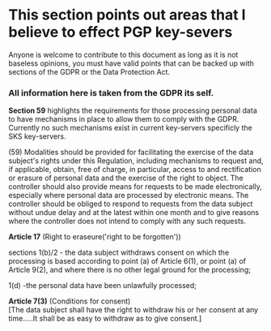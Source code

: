 # This section points out areas that I believe to effect PGP key-severs

Anyone is welcome to contribute to this document as long as it is not baseless opinions, you must have valid points that can be backed up with sections of the GDPR or the Data Protection Act.  

### All information here is taken from the GDPR its self.  

__Section 59__ highlights the requirements for those processing personal data to have mechanisms in place to allow them to comply with the GDPR.  
Currently no such mechanisms exist in current key-servers specificly the SKS key-servers.  

(59) Modalities should be provided for facilitating the exercise of the data subject's rights under this Regulation,
including mechanisms to request and, if applicable, obtain, free of charge, in particular, access to and rectification
or erasure of personal data and the exercise of the right to object. The controller should also provide means for
requests to be made electronically, especially where personal data are processed by electronic means. The
controller should be obliged to respond to requests from the data subject without undue delay and at the latest
within one month and to give reasons where the controller does not intend to comply with any such requests.  


__Article 17__ (Right to eraseure('right to be forgotten'))  

sections 1(b)/2  - the data subject withdraws consent on which the processing is based according to point (a) of Article 6(1), or
point (a) of Article 9(2), and where there is no other legal ground for the processing;  

1(d) -the personal data have been unlawfully processed;  

__Article 7(3)__ (Conditions for consent)  
[The data subject shall have the right to withdraw his or her consent at any time.....It shall be as easy to withdraw as to give consent.]  

